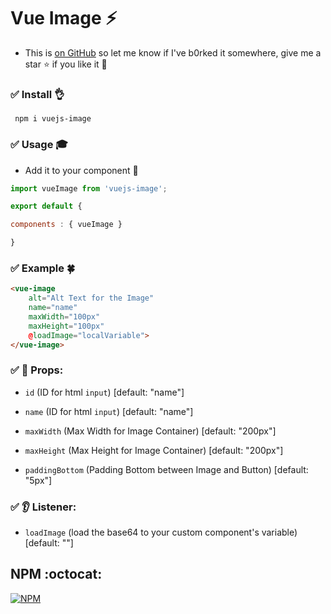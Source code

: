 # Vue Image :zap:

+ This is [on GitHub](https://github.com/vinayakkulkarni/vue-image)  so let me know if I've b0rked it somewhere, give me a star :star: if you like it :beers:

### :white_check_mark: Install :ok_hand:
``` npm i vuejs-image```

### :white_check_mark: Usage :mortar_board:
- Add it to your component  :tada:

```javascript
import vueImage from 'vuejs-image';

export default {

components : { vueImage }

}
```

### :white_check_mark: Example :four_leaf_clover: 

```html
<vue-image 
	alt="Alt Text for the Image" 
	name="name"
	maxWidth="100px"
	maxHeight="100px"
	@loadImage="localVariable">
</vue-image>
```
### :white_check_mark: :book: Props: 
+ `id` (ID for html `input`) [default: "name"]
+ `name` (ID for html `input`) [default: "name"]

+ `maxWidth` (Max Width for Image Container)  [default: "200px"]
+ `maxHeight` (Max Height for Image Container)  [default: "200px"]
+ `paddingBottom` (Padding Bottom between Image and Button) [default: "5px"]

### :white_check_mark: :ear: Listener: 
+ `loadImage` (load the base64 to your custom component's variable) [default: ""]

## NPM :octocat:  

[![NPM](https://nodei.co/npm/vuejs-image.png?downloads=true&downloadRank=true&stars=true)](https://nodei.co/npm/vuejs-image/)